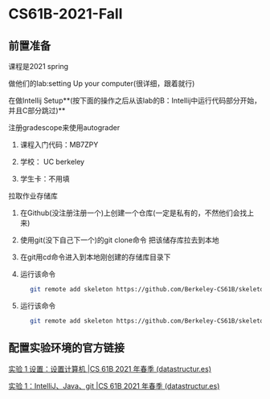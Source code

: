 # CS61B-2021-Fall

## 前置准备

课程是2021 spring

做他们的lab:setting Up your computer(很详细，跟着就行)

在做Intellij Setup**(按下面的操作之后从该lab的B：Intellij中运行代码部分开始，并且C部分跳过)**

注册gradescope来使用autograder

1. 课程入门代码：MB7ZPY

2. 学校： UC berkeley

3. 学生卡：不用填

拉取作业存储库

1. 在Github(没注册注册一个)上创建一个仓库(一定是私有的，不然他们会找上来)

2. 使用git(没下自己下一个)的git clone命令 把该储存库拉去到本地

3. 在git用cd命令进入到本地刚创建的存储库目录下

4. 运行该命令

```bash
      git remote add skeleton https://github.com/Berkeley-CS61B/skeleton-sp21.git
```

5. 运行该命令

```bash
      git remote add skeleton https://github.com/Berkeley-CS61B/skeleton-sp21.git
```

## 配置实验环境的官方链接

[实验 1 设置：设置计算机 |CS 61B 2021 年春季 (datastructur.es)](https://sp21.datastructur.es/materials/lab/lab1setup/lab1setup)

[实验 1：IntelliJ、Java、git |CS 61B 2021 年春季 (datastructur.es)](https://sp21.datastructur.es/materials/lab/lab1/lab1)